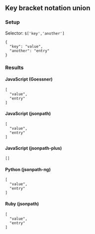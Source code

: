 ## Key bracket notation union

### Setup
Selector: `$['key','another']`

    {
      "key": "value",
      "another": "entry"
    }

### Results
#### JavaScript (Goessner)

    [
      "value", 
      "entry"
    ]

#### JavaScript (jsonpath)

    [
      "value", 
      "entry"
    ]

#### JavaScript (jsonpath-plus)

    []

#### Python (jsonpath-ng)

    [
      "value", 
      "entry"
    ]

#### Ruby (jsonpath)

    [
      "value", 
      "entry"
    ]

